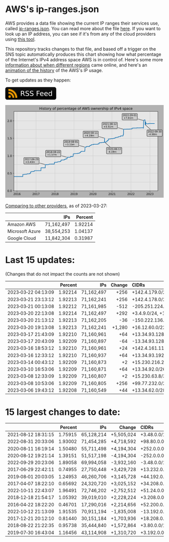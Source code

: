 # AWS's ip-ranges.json

AWS provides a data file showing the current IP ranges their
services use, called [ip-ranges.json](https://ip-ranges.amazonaws.com/ip-ranges.json).
You can read more about the file [here](https://docs.aws.amazon.com/general/latest/gr/aws-ip-ranges.html).
If you want to look up an IP address, you can see if it's from any of the cloud providers using [this tool](https://cloud-ips.s3-us-west-2.amazonaws.com/index.html).

This repository tracks changes to that file, and based off a trigger on the SNS 
topic automatically produces this chart showing how what percentage of the 
Internet's IPv4 address space AWS is in control of.  Here's some 
more [information about when different regions](announces.md) came 
online, and here's an [animation of the history](https://youtu.be/Su25yl7eol8) 
of the AWS's IP usage.

To get updates as they happen:

[![RSS Icon](images/rss_badge.svg)](https://raw.githubusercontent.com/seligman/aws-ip-ranges/master/rss.xml)

![History of AWS](history_count.svg)

[Comparing to other providers](https://github.com/seligman/cloud_sizes), as of 2023-03-27:

| | IPs | Percent |
| --- | ---: | ---: |
| Amazon AWS | 71,162,497 | 1.92214 |
| Microsoft Azure | 38,554,253 | 1.04137 |
| Google Cloud | 11,842,304 | 0.31987 |


# Last 15 updates:

(Changes that do not impact the counts are not shown)

| | Percent | IPs | Change | CIDRs |
| :--- | ---: | ---: | ---: | :--- |
| 2023&#8209;03&#8209;22&nbsp;04:13:09 | 1.92214 | 71,162,497 | +256 | +142.4.179.0/24 |
| 2023&#8209;03&#8209;21&nbsp;23:13:12 | 1.92213 | 71,162,241 | +256 | +142.4.178.0/24 |
| 2023&#8209;03&#8209;21&nbsp;00:13:08 | 1.92212 | 71,161,985 | -512 | -205.251.224.0/24,&nbsp;-205.251.227.0/24 |
| 2023&#8209;03&#8209;20&nbsp;22:13:08 | 1.92214 | 71,162,497 | +292 | +3.4.9.0/24,&nbsp;+150.222.136.88/29,&nbsp;+150.222.136.104/29,&nbsp;... |
| 2023&#8209;03&#8209;20&nbsp;21:13:12 | 1.92213 | 71,162,205 | -36 | -150.222.136.88/29,&nbsp;-150.222.136.104/29,&nbsp;-150.222.136.112/29,&nbsp;... |
| 2023&#8209;03&#8209;20&nbsp;19:13:08 | 1.92213 | 71,162,241 | +1,280 | +16.12.60.0/22,&nbsp;+16.12.59.0/24 |
| 2023&#8209;03&#8209;17&nbsp;21:43:09 | 1.92210 | 71,160,961 | +64 | +13.34.93.128/26 |
| 2023&#8209;03&#8209;17&nbsp;20:43:09 | 1.92209 | 71,160,897 | -64 | -13.34.93.128/26 |
| 2023&#8209;03&#8209;16&nbsp;18:53:12 | 1.92210 | 71,160,961 | +24 | +142.4.161.112/28,&nbsp;+142.4.161.104/29 |
| 2023&#8209;03&#8209;16&nbsp;12:33:12 | 1.92210 | 71,160,937 | +64 | +13.34.93.192/26 |
| 2023&#8209;03&#8209;14&nbsp;00:43:12 | 1.92209 | 71,160,873 | +2 | +15.230.216.2/31 |
| 2023&#8209;03&#8209;10&nbsp;16:53:06 | 1.92209 | 71,160,871 | +64 | +13.34.92.0/26 |
| 2023&#8209;03&#8209;08&nbsp;12:33:09 | 1.92209 | 71,160,807 | +2 | +15.230.63.8/31 |
| 2023&#8209;03&#8209;08&nbsp;10:53:06 | 1.92209 | 71,160,805 | +256 | +99.77.232.0/24 |
| 2023&#8209;03&#8209;06&nbsp;19:43:12 | 1.92208 | 71,160,549 | +44 | +13.34.62.0/28,&nbsp;+13.34.62.32/28,&nbsp;+13.34.62.16/30,&nbsp;... |


# 15 largest changes to date:

| | Percent | IPs | Change | CIDRs |
| :--- | ---: | ---: | ---: | :--- |
| 2021&#8209;08&#8209;12&nbsp;18:31:15 | 1.75915 | 65,128,214 | +5,505,024 | +3.48.0.0/12,&nbsp;+35.96.0.0/12,&nbsp;+3.152.0.0/13,&nbsp;... |
| 2022&#8209;08&#8209;31&nbsp;20:33:06 | 1.93002 | 71,454,285 | +4,718,592 | +98.80.0.0/12,&nbsp;+184.32.0.0/12,&nbsp;+13.184.0.0/13,&nbsp;... |
| 2020&#8209;08&#8209;11&nbsp;16:19:14 | 1.50480 | 55,711,498 | +4,194,304 | +252.0.0.0/10 |
| 2020&#8209;08&#8209;12&nbsp;19:21:14 | 1.39151 | 51,517,198 | -4,194,304 | -252.0.0.0/10 |
| 2022&#8209;09&#8209;29&nbsp;20:23:06 | 1.89058 | 69,994,058 | -3,932,160 | -3.48.0.0/12,&nbsp;-35.96.0.0/12,&nbsp;-3.240.0.0/13,&nbsp;... |
| 2017&#8209;06&#8209;29&nbsp;22:42:11 | 0.74955 | 27,750,448 | +3,429,728 | +13.232.0.0/13,&nbsp;+34.240.0.0/13,&nbsp;+35.168.0.0/13,&nbsp;... |
| 2019&#8209;08&#8209;01&nbsp;20:03:05 | 1.24953 | 46,260,706 | +3,145,728 | +44.192.0.0/10,&nbsp;-3.192.0.0/12 |
| 2017&#8209;04&#8209;07&nbsp;18:22:10 | 0.65692 | 24,320,720 | +3,025,152 | +34.208.0.0/12,&nbsp;+34.224.0.0/12,&nbsp;+13.58.0.0/15,&nbsp;... |
| 2022&#8209;10&#8209;11&nbsp;22:43:07 | 1.96491 | 72,746,202 | +2,752,512 | +51.24.0.0/13,&nbsp;+57.104.0.0/13,&nbsp;+51.20.0.0/14,&nbsp;... |
| 2018&#8209;12&#8209;18&nbsp;21:54:17 | 1.05392 | 39,019,010 | +2,228,224 | +3.208.0.0/12,&nbsp;+3.224.0.0/12,&nbsp;+13.48.0.0/15 |
| 2016&#8209;04&#8209;22&nbsp;18:22:20 | 0.46701 | 17,290,016 | +2,214,656 | +52.200.0.0/13,&nbsp;+52.208.0.0/13,&nbsp;+52.36.0.0/14,&nbsp;... |
| 2022&#8209;10&#8209;12&nbsp;21:13:09 | 1.91535 | 70,911,194 | -1,835,008 | -13.192.0.0/13,&nbsp;-16.28.0.0/14,&nbsp;-40.172.0.0/14,&nbsp;... |
| 2017&#8209;12&#8209;21&nbsp;20:12:10 | 0.81440 | 30,151,184 | +1,703,936 | +18.208.0.0/13,&nbsp;+18.204.0.0/14,&nbsp;+18.224.0.0/14,&nbsp;... |
| 2018&#8209;08&#8209;22&nbsp;21:22:35 | 0.95738 | 35,444,840 | +1,572,864 | +3.80.0.0/12,&nbsp;+3.16.0.0/14,&nbsp;+3.40.0.0/14 |
| 2019&#8209;07&#8209;30&nbsp;16:43:04 | 1.16456 | 43,114,908 | +1,310,720 | +3.192.0.0/12,&nbsp;+15.222.0.0/15,&nbsp;+15.236.0.0/15 |
